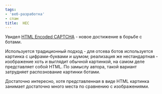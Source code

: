 ```yaml
---
tags:
- 'веб-разработка'
- спам
title:  HEC
---
```


Увидел [HTML Encoded CAPTCHA][] - новое достижение в борьбе с ботами.

Используется традиционный подход - для отсева ботов используется
картинка с цифрами-буквами и шумом; реализация же нестандартная -
изображение хоть и выглядит обычной картинкой, на самом деле
представляет собой HTML. По замыслу автора, такой вариант затрудняет
распознование картинки ботами.

Достаточно интересно, хотя представленная в виде HTML картинка занимает
достаточно много места по сравнению с изображениями.

  [HTML Encoded CAPTCHA]: http://www.omgili.com/captcha.php
